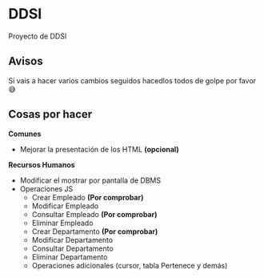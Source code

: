 # DDSI
Proyecto de DDSI

## Avisos
Si vais a hacer varios cambios seguidos hacedlos todos de golpe por favor :sweat_smile:

## Cosas por hacer
**Comunes**
  * Mejorar la presentación de los HTML __(opcional)__

**Recursos Humanos**
  * Modificar el mostrar por pantalla de DBMS
  * Operaciones JS
    * Crear Empleado __(Por comprobar)__
    * Modificar Empleado
    * Consultar Empleado __(Por comprobar)__
    * Eliminar Empleado
    * Crear Departamento __(Por comprobar)__
    * Modificar Departamento
    * Consultar Departamento
    * Eliminar Departamento
    * Operaciones adicionales (cursor, tabla Pertenece y demás)
